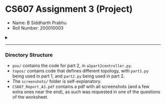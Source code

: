 # CS607 Assignment 3 (Project)

- Name: B Siddharth Prabhu
- Roll Number: 200010003

<details>
<summary></summary>
> **Note:** We were asked to put our 'team member names' and 'UW net IDs' here. However, this assignment is individual work, and UW net ID refers to the ID number of a student at the University of Washington. This is not required. So, the above must suffice.
</details>

---

### Directory Structure
- ```pox/``` contains the code for part 2, in ```a1part2controller.py```.
- ```topos/``` contains code that defines different topology, with ```part1.py``` being used in part 1, and ```part2.py``` being used in part 2.
- The ```screenshots/``` folder is self-explanatory.
- ```CS607_Report_A3.pdf``` contains a pdf with all screenshots (and a few extra ones near the end), as such was requested in one of the questions of the worksheet.


